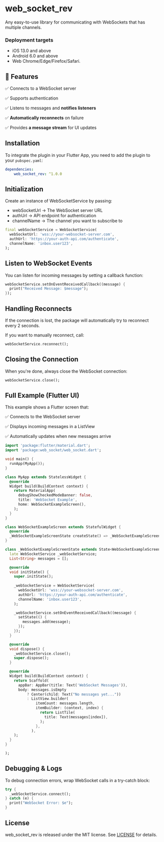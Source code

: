 # web_socket_rev

Any easy-to-use library for communicating with WebSockets
  that has multiple channels.

### Deployment targets

- iOS 13.0 and above
- Android 6.0 and above
- Web Chrome/Edge/Firefox/Safari.

## 🚀 Features

✅ Connects to a WebSocket server  

✅ Supports authentication  

✅ Listens to messages and **notifies listeners**  

✅ **Automatically reconnects** on failure  

✅ Provides **a message stream** for UI updates  

## Installation

To integrate the plugin in your Flutter App, you need
to add the plugin to your `pubspec.yaml`:

```yaml
dependencies:
    web_socket_rev: ^1.0.0
```


## Initialization

Create an instance of WebSocketService by passing:

- webSocketUrl → The WebSocket server URL
- authUrl → API endpoint for authentication
- channelName → The channel you want to subscribe to

```dart
final webSocketService = WebSocketService(
  webSocketUrl: 'wss://your-websocket-server.com', 
  authUrl: 'https://your-auth-api.com/authenticate',
  channelName: 'inbox.user123',
);

```

## Listen to WebSocket Events

You can listen for incoming messages by setting a callback function:


```dart
webSocketService.setOnEventReceivedCallback((message) {
  print("Received Message: $message");
});

```

## Handling Reconnects

If the connection is lost, the package will automatically try to reconnect every 2 seconds.

If you want to manually reconnect, call:


```dart
webSocketService.reconnect();

```

## Closing the Connection

When you're done, always close the WebSocket connection:


```dart
webSocketService.close();

```
## Full Example (Flutter UI)

This example shows a Flutter screen that:

✅ Connects to the WebSocket server

✅ Displays incoming messages in a ListView

✅ Automatically updates when new messages arrive

```dart
import 'package:flutter/material.dart';
import 'package:web_socket/web_socket.dart';

void main() {
  runApp(MyApp());
}

class MyApp extends StatelessWidget {
  @override
  Widget build(BuildContext context) {
    return MaterialApp(
      debugShowCheckedModeBanner: false,
      title: 'WebSocket Example',
      home: WebSocketExampleScreen(),
    );
  }
}

class WebSocketExampleScreen extends StatefulWidget {
  @override
  _WebSocketExampleScreenState createState() => _WebSocketExampleScreenState();
}

class _WebSocketExampleScreenState extends State<WebSocketExampleScreen> {
  late WebSocketService _webSocketService;
  List<String> messages = [];

  @override
  void initState() {
    super.initState();
    
    _webSocketService = WebSocketService(
      webSocketUrl: 'wss://your-websocket-server.com',
      authUrl: 'https://your-auth-api.com/authenticate',
      channelName: 'inbox.user123',
    );

    _webSocketService.setOnEventReceivedCallback((message) {
      setState(() {
        messages.add(message);
      });
    });
  }

  @override
  void dispose() {
    _webSocketService.close();
    super.dispose();
  }

  @override
  Widget build(BuildContext context) {
    return Scaffold(
      appBar: AppBar(title: Text('WebSocket Messages')),
      body: messages.isEmpty
          ? Center(child: Text("No messages yet..."))
          : ListView.builder(
              itemCount: messages.length,
              itemBuilder: (context, index) {
                return ListTile(
                  title: Text(messages[index]),
                );
              },
            ),
    );
  }
}

);

```

## Debugging & Logs

To debug connection errors, wrap WebSocket calls in a try-catch block:


```dart
try {
  _webSocketService.connect();
} catch (e) {
  print("WebSocket Error: $e");
}


```



## License

web_socket_rev is released under the MIT license. See [LICENSE](https://github.com/JITHIN665/web_socket_rev/blob/main/LICENSE) for details.
